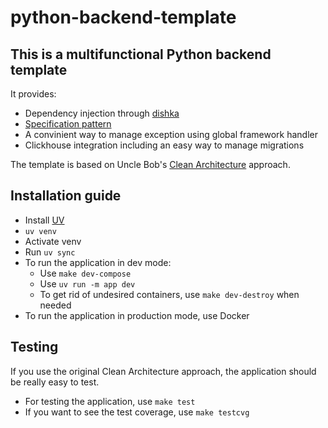 # python-backend-template

## This is a multifunctional Python backend template
It provides:
- Dependency injection through [dishka](https://github.com/reagento/dishka)
- [Specification pattern](https://en.wikipedia.org/wiki/Specification_pattern)
- A convinient way to manage exception using global framework handler
- Clickhouse integration including an easy way to manage migrations

The template is based on Uncle Bob's [Clean Architecture](https://blog.cleancoder.com/uncle-bob/2012/08/13/the-clean-architecture.html) approach.

## Installation guide
- Install [UV](https://docs.astral.sh/uv/)
- `uv venv`
- Activate venv
- Run `uv sync`
- To run the application in dev mode:
  - Use `make dev-compose`
  - Use `uv run -m app dev`
  - To get rid of undesired containers, use `make dev-destroy` when needed
- To run the application in production mode, use Docker

## Testing
If you use the original Clean Architecture approach, the application should be really easy to test.
- For testing the application, use `make test`
- If you want to see the test coverage, use `make testcvg`
